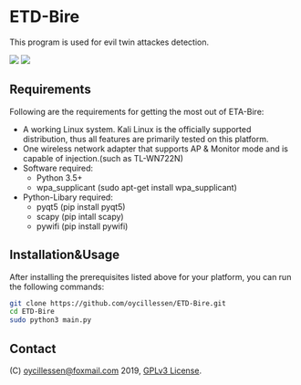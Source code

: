 # ETD-Bire
This program is used for evil twin attackes detection.
<p align="left">
<img src="https://img.shields.io/badge/Python-3-blue.svg"></a> <img src="https://img.shields.io/badge/license-GPLv3-red.svg">
</p>

## Requirements

Following are the requirements for getting the most out of ETA-Bire:

- A working Linux system. Kali Linux is the officially supported distribution, thus all features are primarily tested on this platform.
- One wireless network adapter that supports AP & Monitor mode and is capable of injection.(such as TL-WN722N)
- Software required:
	* Python 3.5+
	* wpa_supplicant (sudo apt-get install wpa_supplicant)
- Python-Libary required:
	* pyqt5 (pip install pyqt5)
	* scapy (pip intall scapy)
	* pywifi (pip install pywifi)
	
## Installation&Usage

After installing the prerequisites listed above for your platform, you can
run the following commands:

```bash
git clone https://github.com/oycillessen/ETD-Bire.git
cd ETD-Bire
sudo python3 main.py
```

## Contact

(C) oycillessen@foxmail.com 2019, [GPLv3 License].

[GPLv3 License]: https://opensource.org/licenses/GPL-3.0